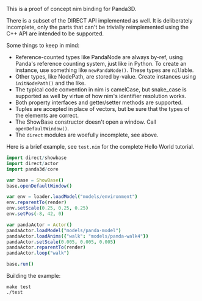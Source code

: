 This is a proof of concept nim binding for Panda3D.

There is a subset of the DIRECT API implemented as well.  It is deliberately
incomplete, only the parts that can't be trivially reimplemented using the C++
API are intended to be supported.

Some things to keep in mind:
* Reference-counted types like PandaNode are always by-ref, using Panda's
  reference counting system, just like in Python.  To create an instance, use
  something like `newPandaNode()`.  These types are `nil`lable.
* Other types, like NodePath, are stored by-value.  Create instances using
  `initNodePath()` and the like.
* The typical code convention in nim is camelCase, but snake_case is supported
  as well by virtue of how nim's identifier resolution works.
* Both property interfaces and getter/setter methods are supported.
* Tuples are accepted in place of vectors, but be sure that the types of the
  elements are correct.
* The ShowBase constructor doesn't open a window.  Call `openDefaultWindow()`.
* The `direct` modules are woefully incomplete, see above.

Here is a brief example, see `test.nim` for the complete Hello World tutorial.
```nim
import direct/showbase
import direct/actor
import panda3d/core

var base = ShowBase()
base.openDefaultWindow()

var env = loader.loadModel("models/environment")
env.reparentTo(render)
env.setScale(0.25, 0.25, 0.25)
env.setPos(-8, 42, 0)

var pandaActor = Actor()
pandaActor.loadModel("models/panda-model")
pandaActor.loadAnims({"walk": "models/panda-walk4"})
pandaActor.setScale(0.005, 0.005, 0.005)
pandaActor.reparentTo(render)
pandaActor.loop("walk")

base.run()
```

Building the example:
```
make test
./test
```
